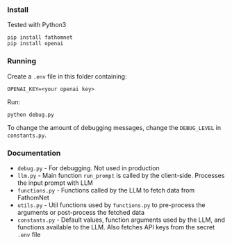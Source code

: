 ### Install
Tested with Python3
```
pip install fathomnet
pip install openai
```

### Running
Create a `.env` file in this folder containing:
```
OPENAI_KEY=<your openai key>
```

Run: 
```
python debug.py
```
To change the amount of debugging messages, change the `DEBUG_LEVEL` in `constants.py`.

### Documentation
- `debug.py` - For debugging. Not used in production
- `llm.py` - Main function `run_prompt` is called by the client-side. Processes the input prompt with LLM
- `functions.py` - Functions called by the LLM to fetch data from FathomNet
- `utils.py` - Util functions used by `functions.py` to pre-process the arguments or post-process the fetched data
- `constants.py` - Default values, function arguments used by the LLM, and functions available to the LLM. Also fetches API keys from the secret `.env` file

